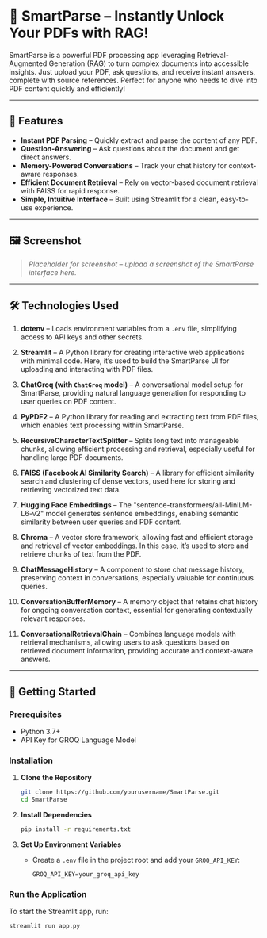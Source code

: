 # 📖 SmartParse – Instantly Unlock Your PDFs with RAG!

SmartParse is a powerful PDF processing app leveraging Retrieval-Augmented Generation (RAG) to turn complex documents into accessible insights. Just upload your PDF, ask questions, and receive instant answers, complete with source references. Perfect for anyone who needs to dive into PDF content quickly and efficiently!

---

## 🌟 Features
- **Instant PDF Parsing** – Quickly extract and parse the content of any PDF.
- **Question-Answering** – Ask questions about the document and get direct answers.
- **Memory-Powered Conversations** – Track your chat history for context-aware responses.
- **Efficient Document Retrieval** – Rely on vector-based document retrieval with FAISS for rapid response.
- **Simple, Intuitive Interface** – Built using Streamlit for a clean, easy-to-use experience.

---

## 🖼️ Screenshot
> _Placeholder for screenshot – upload a screenshot of the SmartParse interface here._

---

## 🛠️ Technologies Used

1. **dotenv** – Loads environment variables from a `.env` file, simplifying access to API keys and other secrets.

2. **Streamlit** – A Python library for creating interactive web applications with minimal code. Here, it’s used to build the SmartParse UI for uploading and interacting with PDF files.

3. **ChatGroq (with `ChatGroq` model)** – A conversational model setup for SmartParse, providing natural language generation for responding to user queries on PDF content.

4. **PyPDF2** – A Python library for reading and extracting text from PDF files, which enables text processing within SmartParse.

5. **RecursiveCharacterTextSplitter** – Splits long text into manageable chunks, allowing efficient processing and retrieval, especially useful for handling large PDF documents.

6. **FAISS (Facebook AI Similarity Search)** – A library for efficient similarity search and clustering of dense vectors, used here for storing and retrieving vectorized text data.

7. **Hugging Face Embeddings** – The "sentence-transformers/all-MiniLM-L6-v2" model generates sentence embeddings, enabling semantic similarity between user queries and PDF content.

8. **Chroma** – A vector store framework, allowing fast and efficient storage and retrieval of vector embeddings. In this case, it’s used to store and retrieve chunks of text from the PDF.

9. **ChatMessageHistory** – A component to store chat message history, preserving context in conversations, especially valuable for continuous queries.

10. **ConversationBufferMemory** – A memory object that retains chat history for ongoing conversation context, essential for generating contextually relevant responses.

11. **ConversationalRetrievalChain** – Combines language models with retrieval mechanisms, allowing users to ask questions based on retrieved document information, providing accurate and context-aware answers.

---

## 🚀 Getting Started

### Prerequisites
- Python 3.7+
- API Key for GROQ Language Model

### Installation

1. **Clone the Repository**
    ```bash
    git clone https://github.com/yourusername/SmartParse.git
    cd SmartParse
    ```

2. **Install Dependencies**
    ```bash
    pip install -r requirements.txt
    ```

3. **Set Up Environment Variables**
    - Create a `.env` file in the project root and add your `GROQ_API_KEY`:
      ```dotenv
      GROQ_API_KEY=your_groq_api_key
      ```

### Run the Application
To start the Streamlit app, run:
```bash
streamlit run app.py

